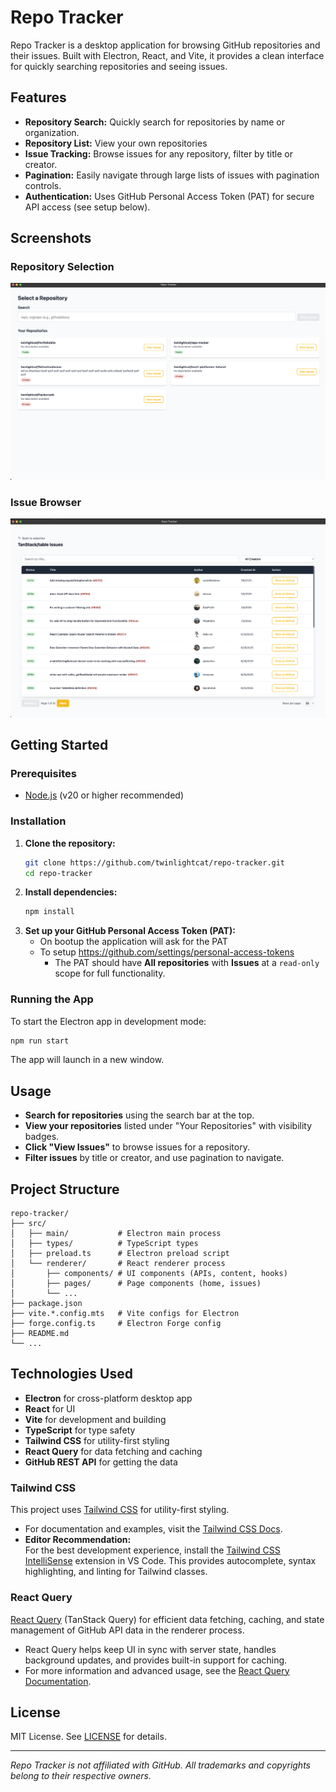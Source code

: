 # Repo Tracker

Repo Tracker is a desktop application for browsing GitHub repositories and their issues. Built with Electron, React, and Vite, it provides a clean interface for quickly searching repositories and seeing issues.

## Features

- **Repository Search:** Quickly search for repositories by name or organization.
- **Repository List:** View your own repositories
- **Issue Tracking:** Browse issues for any repository, filter by title or creator.
- **Pagination:** Easily navigate through large lists of issues with pagination controls.
- **Authentication:** Uses GitHub Personal Access Token (PAT) for secure API access (see setup below).

## Screenshots

### Repository Selection

![Repository Selection](snapshot-1.png)

### Issue Browser

![Issue Browser](snapshot-2.png)

## Getting Started

### Prerequisites
- [Node.js](https://nodejs.org/) (v20 or higher recommended)

### Installation

1. **Clone the repository:**
   ```bash
   git clone https://github.com/twinlightcat/repo-tracker.git
   cd repo-tracker
   ```
2. **Install dependencies:**
   ```bash
   npm install
   ```
3. **Set up your GitHub Personal Access Token (PAT):**
   - On bootup the application will ask for the PAT
   - To setup https://github.com/settings/personal-access-tokens
        - The PAT should have **All repositories** with **Issues** at a `read-only` scope for full functionality.

### Running the App

To start the Electron app in development mode:
```bash
npm run start
```

The app will launch in a new window.

## Usage

- **Search for repositories** using the search bar at the top.
- **View your repositories** listed under "Your Repositories" with visibility badges.
- **Click "View Issues"** to browse issues for a repository.
- **Filter issues** by title or creator, and use pagination to navigate.

## Project Structure

```
repo-tracker/
├── src/
│   ├── main/           # Electron main process
│   ├── types/          # TypeScript types    
│   ├── preload.ts      # Electron preload script
│   └── renderer/       # React renderer process
│       ├── components/ # UI components (APIs, content, hooks)
│       ├── pages/      # Page components (home, issues)
│       └── ...
├── package.json
├── vite.*.config.mts   # Vite configs for Electron
├── forge.config.ts     # Electron Forge config
├── README.md
└── ...
```

## Technologies Used
- **Electron** for cross-platform desktop app
- **React** for UI
- **Vite** for development and building
- **TypeScript** for type safety
- **Tailwind CSS** for utility-first styling
- **React Query** for data fetching and caching
- **GitHub REST API** for getting the data

### Tailwind CSS

This project uses [Tailwind CSS](https://tailwindcss.com/) for utility-first styling.  
- For documentation and examples, visit the [Tailwind CSS Docs](https://tailwindcss.com/docs).
- **Editor Recommendation:**  
  For the best development experience, install the [Tailwind CSS IntelliSense](https://marketplace.visualstudio.com/items?itemName=bradlc.vscode-tailwindcss) extension in VS Code. This provides autocomplete, syntax highlighting, and linting for Tailwind classes.

### React Query

 [React Query](https://tanstack.com/query/latest) (TanStack Query) for efficient data fetching, caching, and state management of GitHub API data in the renderer process.  
- React Query helps keep UI in sync with server state, handles background updates, and provides built-in support for caching.
- For more information and advanced usage, see the [React Query Documentation](https://tanstack.com/query/latest/docs/react/overview).

## License

MIT License. See [LICENSE](LICENSE) for details.

---

*Repo Tracker is not affiliated with GitHub. All trademarks and copyrights belong to their respective owners.*

